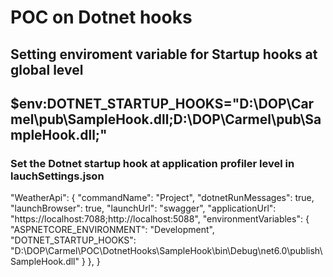 ﻿# POC on Dotnet hooks 

## Setting enviroment variable for Startup hooks at global level

## $env:DOTNET_STARTUP_HOOKS="D:\DOP\Carmel\pub\\SampleHook.dll;D:\DOP\Carmel\pub\\SampleHook.dll;"

### Set the Dotnet startup hook at application profiler level in lauchSettings.json

 "WeatherApi": {
      "commandName": "Project",
      "dotnetRunMessages": true,
      "launchBrowser": true,
      "launchUrl": "swagger",
      "applicationUrl": "https://localhost:7088;http://localhost:5088",
      "environmentVariables": {
        "ASPNETCORE_ENVIRONMENT": "Development",
        "DOTNET_STARTUP_HOOKS": "D:\\DOP\\Carmel\\POC\\DotnetHooks\\SampleHook\\bin\\Debug\\net6.0\\publish\\SampleHook.dll"
      }
    },
    }
